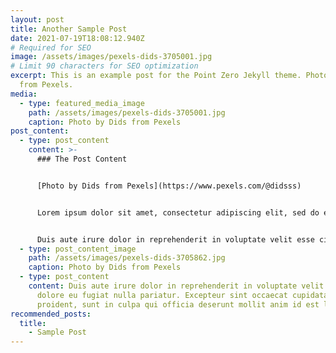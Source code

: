 ```yaml
---
layout: post
title: Another Sample Post
date: 2021-07-19T18:08:12.940Z
# Required for SEO
image: /assets/images/pexels-dids-3705001.jpg
# Limit 90 characters for SEO optimization
excerpt: This is an example post for the Point Zero Jekyll theme. Photo by Dids
  from Pexels.
media:
  - type: featured_media_image
    path: /assets/images/pexels-dids-3705001.jpg
    caption: Photo by Dids from Pexels
post_content:
  - type: post_content
    content: >-
      ### The Post Content


      [Photo by Dids from Pexels](https://www.pexels.com/@didsss)


      Lorem ipsum dolor sit amet, consectetur adipiscing elit, sed do eiusmod tempor incididunt ut labore et dolore magna aliqua. Ut enim ad minim veniam, quis nostrud exercitation ullamco laboris nisi ut aliquip ex ea commodo consequat. 


      Duis aute irure dolor in reprehenderit in voluptate velit esse cillum dolore eu fugiat nulla pariatur. Excepteur sint occaecat cupidatat non proident, sunt in culpa qui officia deserunt mollit anim id est laborum.
  - type: post_content_image
    path: /assets/images/pexels-dids-3705862.jpg
    caption: Photo by Dids from Pexels
  - type: post_content
    content: Duis aute irure dolor in reprehenderit in voluptate velit esse cillum
      dolore eu fugiat nulla pariatur. Excepteur sint occaecat cupidatat non
      proident, sunt in culpa qui officia deserunt mollit anim id est laborum.
recommended_posts:
  title:
    - Sample Post
---
```

